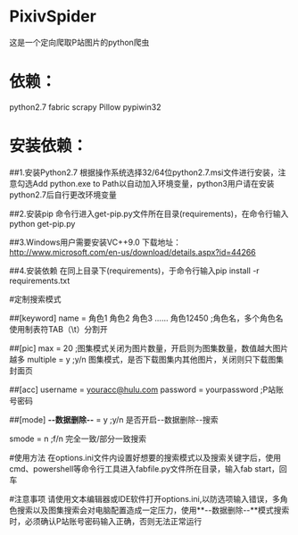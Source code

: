 # PixivSpider

这是一个定向爬取P站图片的python爬虫


# 依赖：
python2.7
fabric
scrapy
Pillow
pypiwin32


# 安装依赖：
##1.安装Python2.7
根据操作系统选择32/64位python2.7.msi文件进行安装，注意勾选Add python.exe to Path以自动加入环境变量，python3用户请在安装python2.7后自行更改环境变量

##2.安装pip
命令行进入get-pip.py文件所在目录(requirements)，在命令行输入python get-pip.py

##3.Windows用户需要安装VC++9.0
下载地址：http://www.microsoft.com/en-us/download/details.aspx?id=44266

##4.安装依赖
在同上目录下(requirements)，于命令行输入pip install -r requirements.txt


#定制搜索模式

##[keyword]
name = 角色1	角色2	角色3	……	角色12450
;角色名，多个角色名使用制表符TAB（\t）分割开

##[pic]
max = 20
;图集模式关闭为图片数量，开启则为图集数量，数值越大图片越多
multiple = y
;y/n 图集模式，是否下载图集内其他图片，关闭则只下载图集封面页

##[acc]
username = youracc@hulu.com
password = yourpassword
;P站账号密码

##[mode]
**--数据删除--** = y
;y/n 是否开启--数据删除--搜索

smode = n
;f/n 完全一致/部分一致搜索


#使用方法
在options.ini文件内设置好想要的搜索模式以及搜索关键字后，使用cmd、powershell等命令行工具进入fabfile.py文件所在目录，输入fab start，回车


#注意事项
请使用文本编辑器或IDE软件打开options.ini,以防选项输入错误，多角色搜索以及图集搜索会对电脑配置造成一定压力，使用**--数据删除--**模式搜索时，必须确认P站账号密码输入正确，否则无法正常运行
